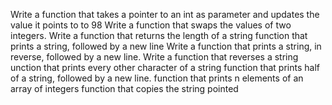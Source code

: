 Write a function that takes a pointer to an int as parameter and updates the value it points to to 98
Write a function that swaps the values of two integers.
Write a function that returns the length of a string
function that prints a string, followed by a new line
Write a function that prints a string, in reverse, followed by a new line.
Write a function that reverses a string
unction that prints every other character of a string
function that prints half of a string, followed by a new line.
function that prints n elements of an array of integers
function that copies the string pointed
